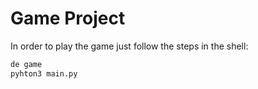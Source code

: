 # Game Project

In order to play the game just follow the steps in the shell:

```sh
de game
pyhton3 main.py
```